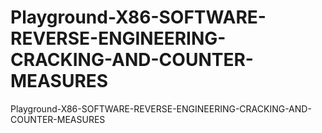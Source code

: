 # Playground-X86-SOFTWARE-REVERSE-ENGINEERING-CRACKING-AND-COUNTER-MEASURES
Playground-X86-SOFTWARE-REVERSE-ENGINEERING-CRACKING-AND-COUNTER-MEASURES
